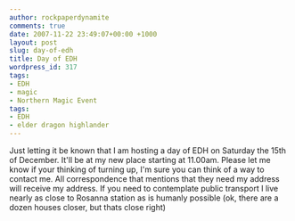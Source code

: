 ```yaml
---
author: rockpaperdynamite
comments: true
date: 2007-11-22 23:49:07+00:00 +1000
layout: post
slug: day-of-edh
title: Day of EDH
wordpress_id: 317
tags:
- EDH
- magic
- Northern Magic Event
tags:
- EDH
- elder dragon highlander
---
```


Just letting it be known that I am hosting a day of EDH on Saturday the 15th of December. It'll be at my new place starting at 11.00am. Please let me know if your thinking of turning up, I'm sure you can think of a way to contact me. All correspondence that mentions that they need my address will receive my address. If you need to contemplate public transport I live nearly as close to Rosanna station as is humanly possible (ok, there are a dozen houses closer, but thats close right)
